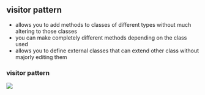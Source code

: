 ## visitor pattern

- allows you to add methods to classes of different types without much altering to those classes
- you can make completely different methods depending on the class used
- allows you to define external classes that can extend other class without majorly editing them

### visitor pattern

![](http://www.plantuml.com/plantuml/svg/SoWkIImgAStDuShCAqajIajCJbK8oopEBCalKgZcKW22CX1FmoUpi3I_IDDA8IM_D2ad5Kac93yfCJav7vkKNsfoQZ6GKOcGhENYIiv9B2vM24cieB4zI3RebHRerTZ1FCQ5xjT4e0weAu1Mf1QKQ41LOd4tt2w26k0gKQnF14bo8QpLrKMuoo4rBmKO5G00)
